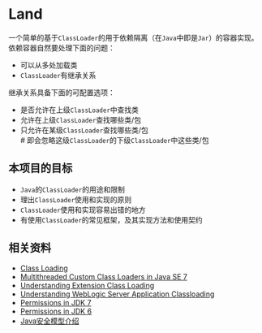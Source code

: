 Land
=========================

一个简单的基于`ClassLoader`的用于依赖隔离（在`Java`中即是`Jar`）的容器实现。依赖容器自然要处理下面的问题：

* 可以从多处加载类
* `ClassLoader`有继承关系

继承关系具备下面的可配置选项：

* 是否允许在上级`ClassLoader`中查找类
* 允许在上级`ClassLoader`查找哪些类/包
* 只允许在某级`ClassLoader`查找哪些类/包  
\# 即会忽略这级`ClassLoader`的下级`ClassLoader`中这些类/包

本项目的目标
--------------------------

* `Java`的`ClassLoader`的用途和限制
* 理出`ClassLoader`使用和实现的原则
* `ClassLoader`使用和实现容易出错的地方
* 有使用`ClassLoader`的常见框架，及其实现方法和使用契约

相关资料
--------------------------

* [Class Loading](http://docs.oracle.com/javase/jndi/tutorial/beyond/misc/classloader.html)
* [Multithreaded Custom Class Loaders in Java SE 7](http://docs.oracle.com/javase/7/docs/technotes/guides/lang/cl-mt.html)
* [Understanding Extension Class Loading](http://docs.oracle.com/javase/tutorial/ext/basics/load.html)
* [Understanding WebLogic Server Application Classloading](http://docs.oracle.com/cd/E24329_01/web.1211/e24368/classloading.htm)
* [Permissions in JDK 7](http://docs.oracle.com/javase/7/docs/technotes/guides/security/permissions.html)
* [Permissions in JDK 6](http://docs.oracle.com/javase/6/docs/technotes/guides/security/permissions.html)
* [Java安全模型介绍](http://www.ibm.com/developerworks/cn/java/j-lo-javasecurity/)
